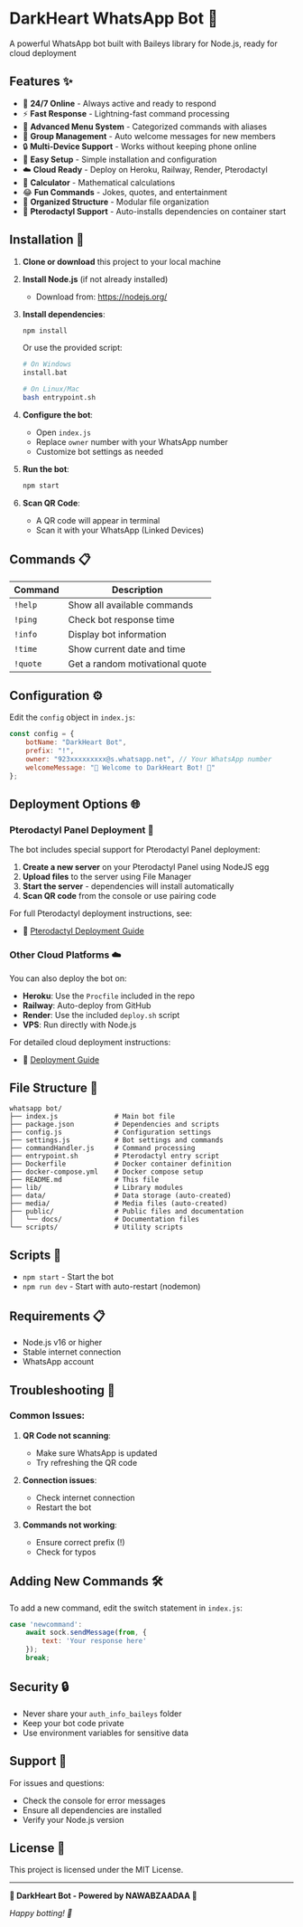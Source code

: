 # DarkHeart WhatsApp Bot 🖤

A powerful WhatsApp bot built with Baileys library for Node.js, ready for cloud deployment

## Features ✨

- 🤖 **24/7 Online** - Always active and ready to respond
- ⚡ **Fast Response** - Lightning-fast command processing
- 🎯 **Advanced Menu System** - Categorized commands with aliases
- 👥 **Group Management** - Auto welcome messages for new members
- 🔒 **Multi-Device Support** - Works without keeping phone online
- 📱 **Easy Setup** - Simple installation and configuration
- ☁️ **Cloud Ready** - Deploy on Heroku, Railway, Render, Pterodactyl
- 🧮 **Calculator** - Mathematical calculations
- 😂 **Fun Commands** - Jokes, quotes, and entertainment
- 📁 **Organized Structure** - Modular file organization
- 🦅 **Pterodactyl Support** - Auto-installs dependencies on container start

## Installation 🚀

1. **Clone or download** this project to your local machine

2. **Install Node.js** (if not already installed)
   - Download from: https://nodejs.org/

3. **Install dependencies**:
   ```bash
   npm install
   ```
   
   Or use the provided script:
   ```bash
   # On Windows
   install.bat
   
   # On Linux/Mac
   bash entrypoint.sh
   ```

4. **Configure the bot**:
   - Open `index.js`
   - Replace `owner` number with your WhatsApp number
   - Customize bot settings as needed

5. **Run the bot**:
   ```bash
   npm start
   ```

6. **Scan QR Code**:
   - A QR code will appear in terminal
   - Scan it with your WhatsApp (Linked Devices)

## Commands 📋

| Command | Description |
|---------|-------------|
| `!help` | Show all available commands |
| `!ping` | Check bot response time |
| `!info` | Display bot information |
| `!time` | Show current date and time |
| `!quote` | Get a random motivational quote |

## Configuration ⚙️

Edit the `config` object in `index.js`:

```javascript
const config = {
    botName: "DarkHeart Bot",
    prefix: "!",
    owner: "923xxxxxxxxx@s.whatsapp.net", // Your WhatsApp number
    welcomeMessage: "🖤 Welcome to DarkHeart Bot! 🖤"
};
```

## Deployment Options 🌐

### Pterodactyl Panel Deployment 🦅

The bot includes special support for Pterodactyl Panel deployment:

1. **Create a new server** on your Pterodactyl Panel using NodeJS egg
2. **Upload files** to the server using File Manager
3. **Start the server** - dependencies will install automatically
4. **Scan QR code** from the console or use pairing code

For full Pterodactyl deployment instructions, see:
- 📄 [Pterodactyl Deployment Guide](public/docs/PTERODACTYL_DEPLOYMENT.md)

### Other Cloud Platforms ☁️

You can also deploy the bot on:

- **Heroku**: Use the `Procfile` included in the repo
- **Railway**: Auto-deploy from GitHub
- **Render**: Use the included `deploy.sh` script
- **VPS**: Run directly with Node.js

For detailed cloud deployment instructions:
- 📄 [Deployment Guide](public/docs/DEPLOYMENT_GUIDE.md)

## File Structure 📁

```
whatsapp bot/
├── index.js              # Main bot file
├── package.json          # Dependencies and scripts
├── config.js             # Configuration settings
├── settings.js           # Bot settings and commands
├── commandHandler.js     # Command processing
├── entrypoint.sh         # Pterodactyl entry script
├── Dockerfile            # Docker container definition
├── docker-compose.yml    # Docker compose setup
├── README.md             # This file
├── lib/                  # Library modules
├── data/                 # Data storage (auto-created)
├── media/                # Media files (auto-created)
├── public/               # Public files and documentation
│   └── docs/             # Documentation files
└── scripts/              # Utility scripts
```

## Scripts 📝

- `npm start` - Start the bot
- `npm run dev` - Start with auto-restart (nodemon)

## Requirements 📋

- Node.js v16 or higher
- Stable internet connection
- WhatsApp account

## Troubleshooting 🔧

### Common Issues:

1. **QR Code not scanning**:
   - Make sure WhatsApp is updated
   - Try refreshing the QR code

2. **Connection issues**:
   - Check internet connection
   - Restart the bot

3. **Commands not working**:
   - Ensure correct prefix (!)
   - Check for typos

## Adding New Commands 🛠️

To add a new command, edit the switch statement in `index.js`:

```javascript
case 'newcommand':
    await sock.sendMessage(from, { 
        text: 'Your response here' 
    });
    break;
```

## Security 🔒

- Never share your `auth_info_baileys` folder
- Keep your bot code private
- Use environment variables for sensitive data

## Support 💬

For issues and questions:
- Check the console for error messages
- Ensure all dependencies are installed
- Verify your Node.js version

## License 📄

This project is licensed under the MIT License.

---

**🖤 DarkHeart Bot - Powered by NAWABZAADAA 🖤**

*Happy botting! 🚀*
